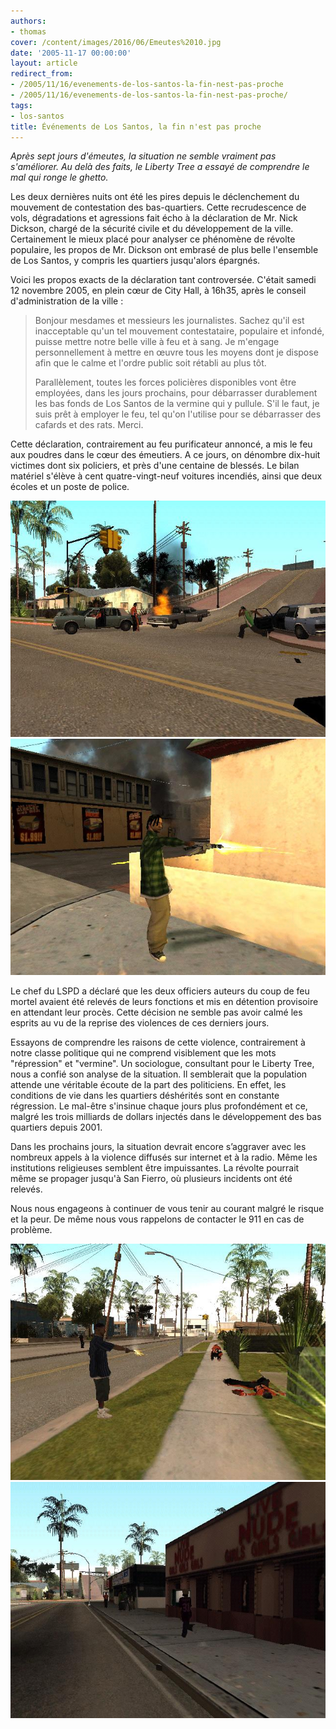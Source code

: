 ```yaml
---
authors:
- thomas
cover: /content/images/2016/06/Emeutes%2010.jpg
date: '2005-11-17 00:00:00'
layout: article
redirect_from:
- /2005/11/16/evenements-de-los-santos-la-fin-nest-pas-proche
- /2005/11/16/evenements-de-los-santos-la-fin-nest-pas-proche/
tags:
- los-santos
title: Événements de Los Santos, la fin n'est pas proche
---
```



_Après sept jours d'émeutes, la situation ne semble vraiment pas s'améliorer. Au delà des faits, le Liberty Tree a essayé de comprendre le mal qui ronge le ghetto._

Les deux dernières nuits ont été les pires depuis le déclenchement du mouvement de contestation des bas-quartiers. Cette recrudescence de vols, dégradations et agressions fait écho à la déclaration de Mr. Nick Dickson, chargé de la sécurité civile et du développement de la ville. Certainement le mieux placé pour analyser ce phénomène de révolte populaire, les propos de Mr. Dickson ont embrasé de plus belle l'ensemble de Los Santos, y compris les quartiers jusqu'alors épargnés.

Voici les propos exacts de la déclaration tant controversée. C'était samedi 12 novembre 2005, en plein cœur de City Hall, à 16h35, après le conseil d'administration de la ville :

> Bonjour mesdames et messieurs les journalistes. Sachez qu'il est inacceptable qu'un tel mouvement contestataire, populaire et infondé, puisse mettre notre belle ville à feu et à sang. Je m'engage personnellement à mettre en œuvre tous les moyens dont je dispose afin que le calme et l'ordre public soit rétabli au plus tôt.
> 
> Parallèlement, toutes les forces policières disponibles vont être employées, dans les jours prochains, pour débarrasser durablement les bas fonds de Los Santos de la vermine qui y pullule. S'il le faut, je suis prêt à employer le feu, tel qu'on l'utilise pour se débarrasser des cafards et des rats. Merci.

Cette déclaration, contrairement au feu purificateur annoncé, a mis le feu aux poudres dans le cœur des émeutiers. A ce jours, on dénombre dix-huit victimes dont six policiers, et près d'une centaine de blessés. Le bilan matériel s'élève à cent quatre-vingt-neuf voitures incendiés, ainsi que deux écoles et un poste de police.

![](/content/images/2005/01/Emeutes%2013.jpg)
![](/content/images/2005/01/Emeutes%2014.jpg)

Le chef du LSPD a déclaré que les deux officiers auteurs du coup de feu mortel avaient été relevés de leurs fonctions et mis en détention provisoire en attendant leur procès. Cette décision ne semble pas avoir calmé les esprits au vu de la reprise des violences de ces derniers jours.

Essayons de comprendre les raisons de cette violence, contrairement à notre classe politique qui ne comprend visiblement que les mots "répression" et "vermine". Un sociologue, consultant pour le Liberty Tree, nous a confié son analyse de la situation. Il semblerait que la population attende une véritable écoute de la part des politiciens. En effet, les conditions de vie dans les quartiers déshérités sont en constante régression. Le mal-être s'insinue chaque jours plus profondément et ce, malgré les trois milliards de dollars injectés dans le développement des bas quartiers depuis 2001.

Dans les prochains jours, la situation devrait encore s’aggraver avec les nombreux appels à la violence diffusés sur internet et à la radio. Même les institutions religieuses semblent être impuissantes. La révolte pourrait même se propager jusqu'à San Fierro, où plusieurs incidents ont été relevés.

Nous nous engageons à continuer de vous tenir au courant malgré le risque et la peur. De même nous vous rappelons de contacter le 911 en cas de problème.

![](/content/images/2005/01/Emeutes%206.jpg)
![](/content/images/2005/01/Emeutes%2015.jpg)